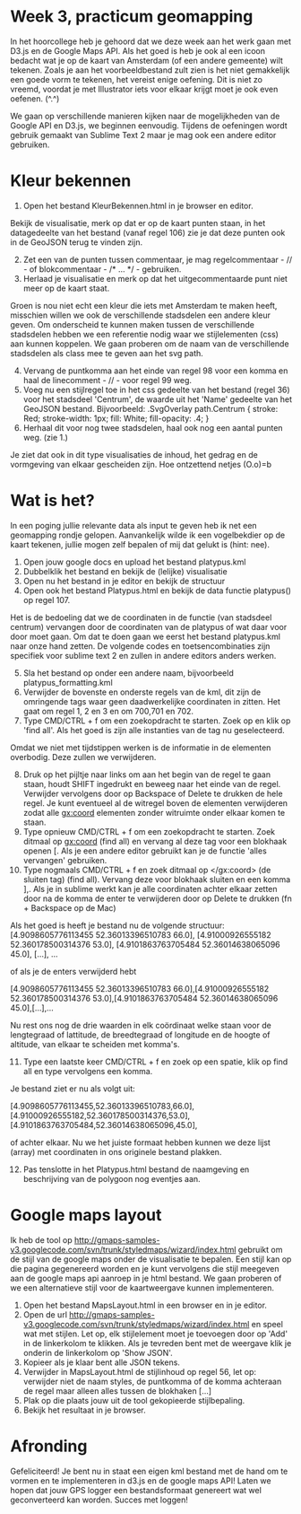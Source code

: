 # Week 3, practicum geomapping
In het hoorcollege heb je gehoord dat we deze week aan het werk gaan met D3.js en de Google Maps API. Als het goed is heb je ook al een icoon bedacht wat je op de kaart van Amsterdam (of een andere gemeente) wilt tekenen. Zoals je aan het voorbeeldbestand zult zien is het niet gemakkelijk een goede vorm te tekenen, het vereist enige oefening. Dit is niet zo vreemd, voordat je met Illustrator iets voor elkaar krijgt moet je ook even oefenen. (^.^)

We gaan op verschillende manieren kijken naar de mogelijkheden van de Google API en D3.js, we beginnen eenvoudig. Tijdens de oefeningen wordt gebruik gemaakt van Sublime Text 2 maar je mag ook een andere editor gebruiken.

# Kleur bekennen
1. Open het bestand KleurBekennen.html in je browser en editor.

Bekijk de visualisatie, merk op dat er op de kaart punten staan,  in het datagedeelte van het bestand (vanaf regel 106) zie je dat deze punten ook in de GeoJSON terug te vinden zijn.

2. Zet een van de punten tussen commentaar, je mag regelcommentaar - // - of blokcommentaar - /* … */ - gebruiken.
3. Herlaad je visualisatie en merk op dat het uitgecommentaarde punt niet meer op de kaart staat.

Groen is nou niet echt een kleur die iets met Amsterdam te maken heeft, misschien willen we ook de verschillende stadsdelen een andere kleur geven. Om onderscheid te kunnen maken tussen de verschillende stadsdelen hebben we een referentie nodig waar we stijlelementen (css) aan kunnen koppelen. We gaan proberen om de naam van de verschillende stadsdelen als class mee te geven aan het svg path.

4. Vervang de puntkomma aan het einde van regel 98 voor een komma en haal de linecomment - // - voor regel 99 weg.
5. Voeg nu een stijlregel toe in het css gedeelte van het bestand (regel 36) voor het stadsdeel 'Centrum', de waarde uit het 'Name' gedeelte van het GeoJSON bestand. Bijvoorbeeld:
.SvgOverlay path.Centrum {
	stroke: Red;
	stroke-width: 1px;
	fill: White;
	fill-opacity: .4;
}
6. Herhaal dit voor nog twee stadsdelen, haal ook nog een aantal punten weg. (zie 1.)

Je ziet dat ook in dit type visualisaties de inhoud, het gedrag en de vormgeving van elkaar gescheiden zijn. Hoe ontzettend netjes (O.o)=b

# Wat is het?
In een poging jullie relevante data als input te geven heb ik net een geomapping rondje gelopen. Aanvankelijk wilde ik een vogelbekdier op de kaart tekenen, jullie mogen zelf bepalen of mij dat gelukt is (hint: nee).

1. Open jouw google docs en upload het bestand platypus.kml
2. Dubbelklik het bestand en bekijk de (lelijke) visualisatie
3. Open nu het bestand in je editor en bekijk de structuur
4. Open ook het bestand Platypus.html en bekijk de data functie platypus() op regel 107.

Het is de bedoeling dat we de coordinaten in de functie (van stadsdeel centrum) vervangen door de coordinaten van de platypus  of wat daar voor door moet gaan. Om dat te doen gaan we eerst het bestand platypus.kml naar onze hand zetten. De volgende codes en toetsencombinaties zijn specifiek voor sublime text 2 en zullen in andere editors anders werken.

5. Sla het bestand op onder een andere naam, bijvoorbeeld platypus_formatting.kml
6. Verwijder de bovenste en onderste regels van de kml, dit zijn de omringende tags waar geen daadwerkelijke coordinaten in zitten. Het gaat om regel 1, 2 en 3 en om 700,701 en 702.
7. Type CMD/CTRL + f om een zoekopdracht te starten. Zoek op <when> en klik op 'find all'. Als het goed is zijn alle instanties van de <when> tag nu geselecteerd.

Omdat we niet met tijdstippen werken is de informatie in de <when> elementen overbodig. Deze zullen we verwijderen.

8. Druk op het pijltje naar links om aan het begin van de regel te gaan staan, houdt SHIFT ingedrukt en beweeg naar het einde van de regel. Verwijder vervolgens door op Backspace of Delete te drukken de hele regel. Je kunt eventueel al de witregel boven de <when> elementen verwijderen zodat alle <gx:coord> elementen zonder witruimte onder elkaar komen te staan.
9. Type opnieuw CMD/CTRL + f om een zoekopdracht te starten. Zoek ditmaal op <gx:coord> (find all) en vervang al deze tag voor een blokhaak openen [. Als je een andere editor gebruikt kan je de functie 'alles vervangen' gebruiken.
10. Type nogmaals CMD/CTRL + f en zoek ditmaal op </gx:coord> (de sluiten tag) (find all). Vervang deze voor blokhaak sluiten en een komma ],. Als je in sublime werkt kan je alle coordinaten achter elkaar zetten door na de komma de enter te verwijderen door op Delete te drukken (fn + Backspace op de Mac)

Als het goed is heeft je bestand nu de volgende structuur:
[4.9098605776113455 52.36013396510783 66.0],
[4.91000926555182 52.360178500314376 53.0],
[4.9101863763705484 52.36014638065096 45.0],
[…],
…

of als je de enters verwijderd hebt

[4.9098605776113455 52.36013396510783 66.0],[4.91000926555182 52.360178500314376 53.0],[4.9101863763705484 52.36014638065096 45.0],[…],…

Nu rest ons nog de drie waarden in elk coördinaat welke staan voor de lengtegraad of lattitude, de breedtegraad of longitude en de hoogte of altitude, van elkaar te scheiden met komma's.

11. Type een laatste keer CMD/CTRL + f en zoek op een spatie, klik op find all en type vervolgens een komma.

Je bestand ziet er nu als volgt uit:

[4.9098605776113455,52.36013396510783,66.0],[4.91000926555182,52.360178500314376,53.0],[4.9101863763705484,52.36014638065096,45.0],

of achter elkaar. Nu we het juiste formaat hebben kunnen we deze lijst (array) met coordinaten in ons originele bestand plakken.

12. Pas tenslotte in het Platypus.html bestand de naamgeving en beschrijving van de polygoon nog eventjes aan.

# Google maps layout
Ik heb de tool op http://gmaps-samples-v3.googlecode.com/svn/trunk/styledmaps/wizard/index.html gebruikt om de stijl van de google maps onder de visualisatie te bepalen. Een stijl kan op die pagina gegenereerd worden en je kunt vervolgens die stijl meegeven aan de google maps api aanroep in je html bestand. We gaan proberen of we een alternatieve stijl voor de kaartweergave kunnen implementeren.

1. Open het bestand MapsLayout.html in een browser en in je editor.
2. Open de url http://gmaps-samples-v3.googlecode.com/svn/trunk/styledmaps/wizard/index.html en speel wat met stijlen. Let op, elk stijlelement moet je toevoegen door op 'Add' in de linkerkolom te klikken. Als je tevreden bent met de weergave klik je onderin de linkerkolom op 'Show JSON'.
3. Kopieer als je klaar bent alle JSON tekens.
4. Verwijder in MapsLayout.html de stijlinhoud op regel 56, let op: verwijder niet de naam styles, de puntkomma of de komma achteraan de regel maar alleen alles tussen de blokhaken […]
5. Plak op die plaats jouw uit de tool gekopieerde stijlbepaling.
6. Bekijk het resultaat in je browser.

# Afronding
Gefeliciteerd! Je bent nu in staat een eigen kml bestand met de hand om te vormen en te implementeren in d3.js en de google maps API! Laten we hopen dat jouw GPS logger een bestandsformaat genereert wat wel geconverteerd kan worden. Succes met loggen!

